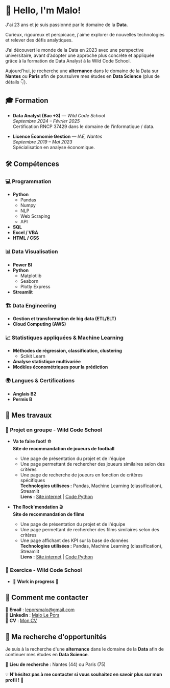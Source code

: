 # 👋 Hello, I'm Malo!

J'ai 23 ans et je suis passionné par le domaine de la **Data**.

Curieux, rigoureux et perspicace, j'aime explorer de nouvelles technologies et relever des défis analytiques.

J’ai découvert le monde de la Data en 2023 avec une perspective universitaire, avant d’adopter une approche plus concrète et appliquée grâce à la formation de Data Analyst à la Wild Code School.

Aujourd'hui, je recherche une **alternance** dans le domaine de la Data sur **Nantes** ou **Paris** afin de poursuivre mes études en **Data Science** (plus de détails 👇).



## 🎓 Formation

- **Data Analyst (Bac +3)** — *Wild Code School*  
  *Septembre 2024 – Février 2025*  
  Certification RNCP 37429 dans le domaine de l’informatique / data.
  
- **Licence Économie Gestion** — *IAE, Nantes*  
  *Septembre 2019 – Mai 2023*  
  Spécialisation en analyse économique.



## 🛠️ Compétences

### 💻 Programmation
- **Python**
  - Pandas
  - Numpy
  - NLP
  - Web Scraping
  - API
- **SQL**
- **Excel / VBA**
- **HTML / CSS**

### 📊 Data Visualisation
- **Power BI**
- **Python**
  - Matplotlib
  - Seaborn
  - Plotly Express
- **Streamlit**

### 🏗️ Data Engineering
- **Gestion et transformation de big data (ETL/ELT)**
- **Cloud Computing (AWS)**

### 📈 Statistiques appliquées & Machine Learning
- **Méthodes de régression, classification, clustering**
  - Scikit Learn
- **Analyse statistique multivariée**
- **Modèles économétriques pour la prédiction**

### 🌍 Langues & Certifications
- **Anglais B2**
- **Permis B**



## 🚧 Mes travaux

### 🏫 Projet en groupe - Wild Code School

- **Va te faire foot!** ⚽️  
  **Site de recommandation de joueurs de football**  
  - Une page de présentation du projet et de l'équipe  
  - Une page permettant de rechercher des joueurs similaires selon des critères  
  - Une page de recherche de joueurs en fonction de critères spécifiques  
  **Technologies utilisées :** Pandas, Machine Learning (classification), Streamlit  
  **Liens :** [Site internet](#) | [Code Python](#)

- **The Rock'mendation** 🎬  
  **Site de recommandation de films**  
  - Une page de présentation du projet et de l'équipe  
  - Une page permettant de rechercher des films similaires selon des critères  
  - Une page affichant des KPI sur la base de données  
  **Technologies utilisées :** Pandas, Machine Learning (classification), Streamlit  
  **Liens :** [Site internet](#) | [Code Python](#)

### 📝 Exercice - Wild Code School

- 🚧 **Work in progress** 🚧


## 💌 Comment me contacter

📧 **Email** : leporsmalo@gmail.com  
🔗 **LinkedIn** : [Malo Le Pors](https://www.linkedin.com/in/malo-le-pors-5373a8273/)  
📄 **CV** : [Mon CV](https://docs.google.com/document/d/13gCN8xkI_CSMmFFXeRNXsVuNswk5bWj4vfouSNj2rkE/edit?usp=sharing)



## 🎯 Ma recherche d'opportunités

Je suis à la recherche d'une **alternance** dans le domaine de la **Data** afin de continuer mes études en **Data Science**.  

📍 **Lieu de recherche** : Nantes (44) ou Paris (75)  

💡 **N'hésitez pas à me contacter si vous souhaitez en savoir plus sur mon profil !** 🚀

